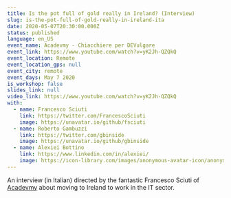 ```yaml
---
title: Is the pot full of gold really in Ireland? (Interview)
slug: is-the-pot-full-of-gold-really-in-ireland-ita
date: 2020-05-07T20:30:00.000Z
status: published
language: en_US
event_name: Acadevmy - Chiacchiere per DEVulgare
event_link: https://www.youtube.com/watch?v=yK2Jh-QZQkQ
event_location: Remote
event_location_gps: null
event_city: remote
event_days: May 7 2020
is_workshop: false
slides_link: null
video_link: https://www.youtube.com/watch?v=yK2Jh-QZQkQ
with:
  - name: Francesco Sciuti
    link: https://twitter.com/FrancescoSciuti
    image: https://unavatar.io/github/fsciuti
  - name: Roberto Gambuzzi
    link: https://twitter.com/gbinside
    image: https://unavatar.io/github/gbinside
  - name: Alexiei Bottino
    link: https://www.linkedin.com/in/alexiei/
    image: https://icon-library.com/images/anonymous-avatar-icon/anonymous-avatar-icon-4.jpg
---
```


An interview (in Italian) directed by the fantastic Francesco Sciuti of [Acadevmy](https://www.acadevmy.it/introduction-en/) about moving to Ireland to work in the IT sector.